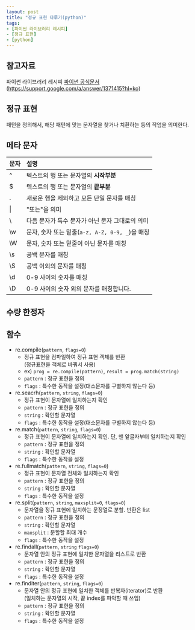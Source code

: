 ```yaml
---
layout: post
title: "정규 표현 다루기(python)"
tags:
- [파이썬 라이브러리 레시피]
- [정규 표현]
- [python]
---
```


## 참고자료
파이썬 라이브러리 레시피
[파이썬 공식문서](https://docs.python.org/3/library/re.html)
(https://support.google.com/a/answer/1371415?hl=ko)

## 정규 표현
패턴을 정의해서, 해당 패턴에 맞는 문자열을 찾거나 치환하는 등의 작업을 의미한다.  

## 메타 문자

문자 | 설명
:---- | :------
^ | 텍스트의 행 또는 문자열의 **시작부분**
$ | 텍스트의 행 또는 문자열의 **끝부분**
. | 새로운 행을 제외하고 모든 단일 문자를 매칭
\| | "또는"을 의미
\\ | 다음 문자가 특수 문자가 아닌 문자 그대로의 의미
\\w | 문자, 숫자 또는 밑줄(`a-z, A-Z, 0-9, _`)을 매칭
\\W | 문자, 숫자 또는 밑줄이 아닌 문자를 매칭
\\s | 공백 문자를 매칭
\\S | 공백 이외의 문자를 매칭
\\d | 0-9 사이의 숫자를 매칭
\\D | 0-9 사이의 숫자 외의 문자를 매칭합니다.

## 수량 한정자


## 함수
- re.compile(`pattern`, `flags=0`)
    - 정규 표현을 컴파일하여 정규 표현 객체를 반환  
    (정규표현을 객체로 바꿔서 사용)
    - ex) `prog = re.compile(pattern)`, `result = prog.match(string)`  
    - `pattern` : 정규 표현을 정의
    - `flags` : 특수한 동작을 설정(대소문자를 구별하지 않는다 등)
- re.seacrh(`pattern`, `string`, `flags=0`)
    - 정규 표현이 문자열에 일치하는지 확인
    - `pattern` : 정규 표현을 정의
    - `string` : 확인할 문자열
    - `flags` : 특수한 동작을 설정(대소문자를 구별하지 않는다 등)
- re.match(`pattern`, `string`, `flags=0`)
    - 정규 표현이 문자열에 일치하는지 확인. 단, 맨 앞글자부터 일치하는지 확인
    - `pattern` : 정규 표현을 정의
    - `string` : 확인할 문자열
    - `flags` : 특수한 동작을 설정
- re.fullmatch(`pattern`, `string`, `flags=0`)
    - 정규 표현이 문자열 전체와 일치하는지 확인
    - `pattern` : 정규 표현을 정의
    - `string` : 확인할 문자열
    - `flags` : 특수한 동작을 설정
- re.split(`pattern`, `string`, `maxsplit=0`, `flags=0`)
    - 문자열을 정규 표현에 일치하는 문장열로 분할. 반환은 list
    - `pattern` : 정규 표현을 정의
    - `string` : 확인할 문자열
    - `maxsplit` : 분할할 최대 개수
    - `flags` : 특수한 동작을 설정
- re.findall(`pattern`, `string` `flags=0`)
    - 문자열 안의 정규 표현에 일치한 문자열을 리스트로 반환
    - `pattern` : 정규 표현을 정의
    - `string` : 확인할 문자열
    - `flags` : 특수한 동작을 설정
- re.finditer(`pattern`, `string`, `flags=0`)
    - 문자열 안의 정규 표현에 일치한 객체를 반복자(iterator)로 반환  
    (일치하는 문자열의 시작, 끝 index를 파악할 때 쓰임)
    - `pattern` : 정규 표현을 정의
    - `string` : 확인할 문자열
    - `flags` : 특수한 동작을 설정
